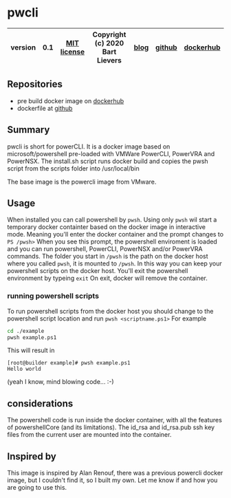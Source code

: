 # pwcli

|version| 0.1 | [MIT license](LICENSE)|Copyright (c) 2020 Bart Lievers|[blog](https://vblog.bartlievers.nl)|[github](https://github.com/brtlvrs/)|[dockerhub](https://hub.docker.com/r/brtlvrs/)|
|---|---|---|---|---|---|---|

## Repositories

- pre build docker image on [dockerhub](https://hub.docker.com/r/brtlvrs/pwcli)
- dockerfile at [github](https://github.com/brtlvrs/pwcli)

## Summary

pwcli is short for powerCLI. It is a docker image based on microsoft/powershell pre-loaded with VMWare PowerCLI, PowerVRA and PowerNSX.
The install.sh script runs docker build and copies the pwsh script from the scripts folder into /usr/local/bin

The base image is the powercli image from VMware.

## Usage

When installed you can call powershell by ```pwsh```.
Using only ```pwsh``` wil start a temporary docker containter based on the docker image  in interactive mode. Meaning you'll enter the docker container and the prompt changes to ```PS /pwsh>```
When you see this prompt, the powershell enviroment is loaded and you can run powershell, PowerCLI, PowerNSX and/or PowerVRA commands.
The folder you start in ```/pwsh``` is the path on  the docker host where you called ```pwsh```, it is mounted to ```/pwsh```.
In this way you can keep your powershell scripts on the docker host.
You'll exit the powershell environment by typeing ```exit```
On exit, docker will remove the container.

### running powershell scripts

To run powershell scripts from the docker host you should change to the powershell script location and run ```pwsh <scriptname.ps1>```
For example

```bash
cd ./example
pwsh example.ps1
```

This will result in

```
[root@builder example]# pwsh example.ps1
Hello world
```

(yeah I know, mind blowing code... :-)

## considerations

The powershell code is run inside the docker container, with all the features of powershellCore (and its limitations).
The id_rsa and id_rsa.pub ssh key files from the current user are mounted into the container.

## Inspired by

This image is inspired by Alan Renouf, there was a previous powercli docker image, but I couldn't find it, so I built my own.
Let me know if and how you are going to use this.
